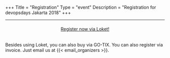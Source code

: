 +++
Title = "Registration"
Type = "event"
Description = "Registration for devopsdays Jakarta 2018"
+++

<hr>

<div style="margin: 1.4em 0 2.4em 0;"><center><a href="https://www.loket.com/event/devopsdays-jakarta" target="_blank" class="btn btn-primary btn-lg">Register now via Loket!</a></center></div>

Besides using Loket, you can also buy via GO-TIX. You can also register via invoice. Just email us at {{< email_organizers >}}.
